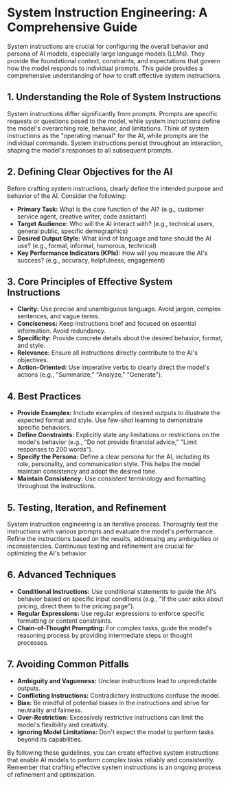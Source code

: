# System Instruction Engineering: A Comprehensive Guide

System instructions are crucial for configuring the overall behavior and persona of AI models, especially large language models (LLMs). They provide the foundational context, constraints, and expectations that govern how the model responds to individual prompts.  This guide provides a comprehensive understanding of how to craft effective system instructions.

## 1. Understanding the Role of System Instructions

System instructions differ significantly from prompts.  Prompts are specific requests or questions posed to the model, while system instructions define the model's overarching role, behavior, and limitations.  Think of system instructions as the "operating manual" for the AI, while prompts are the individual commands.  System instructions persist throughout an interaction, shaping the model's responses to all subsequent prompts.

## 2. Defining Clear Objectives for the AI

Before crafting system instructions, clearly define the intended purpose and behavior of the AI.  Consider the following:

* **Primary Task:** What is the core function of the AI? (e.g., customer service agent, creative writer, code assistant)
* **Target Audience:** Who will the AI interact with? (e.g., technical users, general public, specific demographics)
* **Desired Output Style:** What kind of language and tone should the AI use? (e.g., formal, informal, humorous, technical)
* **Key Performance Indicators (KPIs):** How will you measure the AI's success? (e.g., accuracy, helpfulness, engagement)

## 3. Core Principles of Effective System Instructions

* **Clarity:** Use precise and unambiguous language. Avoid jargon, complex sentences, and vague terms.
* **Conciseness:** Keep instructions brief and focused on essential information. Avoid redundancy.
* **Specificity:** Provide concrete details about the desired behavior, format, and style.
* **Relevance:** Ensure all instructions directly contribute to the AI's objectives.
* **Action-Oriented:** Use imperative verbs to clearly direct the model's actions (e.g., "Summarize," "Analyze," "Generate").

## 4. Best Practices

* **Provide Examples:** Include examples of desired outputs to illustrate the expected format and style.  Use few-shot learning to demonstrate specific behaviors.
* **Define Constraints:** Explicitly state any limitations or restrictions on the model's behavior (e.g., "Do not provide financial advice," "Limit responses to 200 words").
* **Specify the Persona:** Define a clear persona for the AI, including its role, personality, and communication style.  This helps the model maintain consistency and adopt the desired tone.
* **Maintain Consistency:** Use consistent terminology and formatting throughout the instructions.

## 5. Testing, Iteration, and Refinement

System instruction engineering is an iterative process.  Thoroughly test the instructions with various prompts and evaluate the model's performance.  Refine the instructions based on the results, addressing any ambiguities or inconsistencies.  Continuous testing and refinement are crucial for optimizing the AI's behavior.

## 6. Advanced Techniques

* **Conditional Instructions:** Use conditional statements to guide the AI's behavior based on specific input conditions (e.g., "If the user asks about pricing, direct them to the pricing page").
* **Regular Expressions:** Use regular expressions to enforce specific formatting or content constraints.
* **Chain-of-Thought Prompting:**  For complex tasks, guide the model's reasoning process by providing intermediate steps or thought processes.

## 7. Avoiding Common Pitfalls

* **Ambiguity and Vagueness:**  Unclear instructions lead to unpredictable outputs.
* **Conflicting Instructions:** Contradictory instructions confuse the model.
* **Bias:** Be mindful of potential biases in the instructions and strive for neutrality and fairness.
* **Over-Restriction:** Excessively restrictive instructions can limit the model's flexibility and creativity.
* **Ignoring Model Limitations:**  Don't expect the model to perform tasks beyond its capabilities.


By following these guidelines, you can create effective system instructions that enable AI models to perform complex tasks reliably and consistently.  Remember that crafting effective system instructions is an ongoing process of refinement and optimization.
